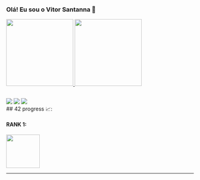 ### Olá! Eu sou o Vitor Santanna 👋

<div>
  <a href="https://github.com/vitorsantanna2">
  <img height="180em" src="https://github-readme-stats.vercel.app/api?username=vitorsantanna2&show_icons=true&theme=dracula&include_all_commits=true&count_private=true"/>
  <img height="180em" src="https://github-readme-stats.vercel.app/api/top-langs/?username=vitorsantanna2&layout=compact&theme=dracula"/>
</div>
      
##
  
<div> 
  <a href="https://instagram.com/vitor.santanna2" target="_blank"><img src="https://img.shields.io/badge/-Instagram-%23E4405F?style=for-the-badge&logo=instagram&logoColor=white" target="_blank"></a> 
  <a href = "mailto:vitorpython@gmail.com"><img src="https://img.shields.io/badge/-Gmail-%23333?style=for-the-badge&logo=gmail&logoColor=white" target="_blank"></a>
  <a href="https://www.linkedin.com/in/jo%C3%A3o-vitor-sant-anna-36a45510b/" target="_blank"><img src="https://img.shields.io/badge/-LinkedIn-%230077B5?style=for-the-badge&logo=linkedin&logoColor=white" target="_blank"></a> 
  <br>
## 42 progress 📈:  

#### RANK 1:
  
<img src="./badges/libft.png" height="90" width="90">
</a>
     
---
  </div>
